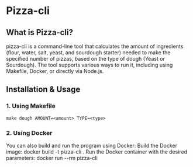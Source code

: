 # Pizza-cli

## What is Pizza-cli?
pizza-cli is a command-line tool that calculates the amount of ingredients (flour, water, salt, yeast, and sourdough starter) needed to make the specified number of pizzas, based on the type of dough (Yeast or Sourdough). The tool supports various ways to run it, including using Makefile, Docker, or directly via Node.js.

## Installation & Usage
### 1. Using Makefile
```
make dough AMOUNT=<amount> TYPE=<type>
``` 
### 2. Using Docker
You can also build and run the program using Docker:
Build the Docker image:
docker build -t pizza-cli .
Run the Docker container with the desired parameters:
docker run --rm pizza-cli <amount> <type>
